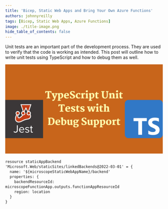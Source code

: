 ```yaml
---
title: 'Bicep, Static Web Apps and Bring Your Own Azure Functions'
authors: johnnyreilly
tags: [Bicep, Static Web Apps, Azure Functions]
image: ./title-image.png
hide_table_of_contents: false
---
```


Unit tests are an important part of the development process. They are used to verify that the code is working as intended. This post will outline how to write unit tests using TypeScript and how to debug them as well.

![title image reading "TypeScript Unit Tests with Debug Support" with TypeScript and Jest logos](title-image.png)

```bicep
resource staticAppBackend 'Microsoft.Web/staticSites/linkedBackends@2022-03-01' = {
  name: '${microscopeStaticWebAppName}/backend'
  properties: {
    backendResourceId: microscopeFunctionApp.outputs.functionAppResourceId
    region: location
  }
}
```
